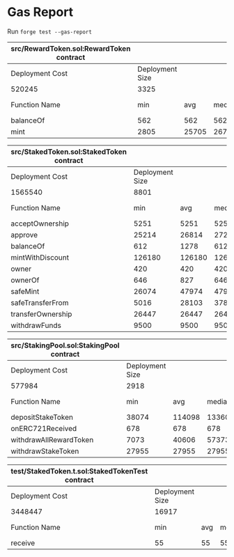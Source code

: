 
# Gas Report


Run `forge test --gas-report`

| src/RewardToken.sol:RewardToken contract |                 |       |        |       |         |
|------------------------------------------|-----------------|-------|--------|-------|---------|
| Deployment Cost                          | Deployment Size |       |        |       |         |
| 520245                                   | 3325            |       |        |       |         |
| Function Name                            | min             | avg   | median | max   | # calls |
| balanceOf                                | 562             | 562   | 562    | 562   | 3       |
| mint                                     | 2805            | 25705 | 26705  | 46605 | 4       |


| src/StakedToken.sol:StakedToken contract |                 |        |        |        |         |
|------------------------------------------|-----------------|--------|--------|--------|---------|
| Deployment Cost                          | Deployment Size |        |        |        |         |
| 1565540                                  | 8801            |        |        |        |         |
| Function Name                            | min             | avg    | median | max    | # calls |
| acceptOwnership                          | 5251            | 5251   | 5251   | 5251   | 1       |
| approve                                  | 25214           | 26814  | 27214  | 27214  | 5       |
| balanceOf                                | 612             | 1278   | 612    | 2612   | 3       |
| mintWithDiscount                         | 126180          | 126180 | 126180 | 126180 | 2       |
| owner                                    | 420             | 420    | 420    | 420    | 5       |
| ownerOf                                  | 646             | 827    | 646    | 2646   | 11      |
| safeMint                                 | 26074           | 47974  | 47974  | 69874  | 8       |
| safeTransferFrom                         | 5016            | 28103  | 37861  | 38861  | 6       |
| transferOwnership                        | 26447           | 26447  | 26447  | 26447  | 1       |
| withdrawFunds                            | 9500            | 9500   | 9500   | 9500   | 1       |


| src/StakingPool.sol:StakingPool contract |                 |        |        |        |         |
|------------------------------------------|-----------------|--------|--------|--------|---------|
| Deployment Cost                          | Deployment Size |        |        |        |         |
| 577984                                   | 2918            |        |        |        |         |
| Function Name                            | min             | avg    | median | max    | # calls |
| depositStakeToken                        | 38074           | 114098 | 133604 | 133604 | 5       |
| onERC721Received                         | 678             | 678    | 678    | 678    | 5       |
| withdrawAllRewardToken                   | 7073            | 40606  | 57373  | 57373  | 3       |
| withdrawStakeToken                       | 27955           | 27955  | 27955  | 27955  | 1       |


| test/StakedToken.t.sol:StakedTokenTest contract |                 |     |        |     |         |
|-------------------------------------------------|-----------------|-----|--------|-----|---------|
| Deployment Cost                                 | Deployment Size |     |        |     |         |
| 3448447                                         | 16917           |     |        |     |         |
| Function Name                                   | min             | avg | median | max | # calls |
| receive                                         | 55              | 55  | 55     | 55  | 1       |